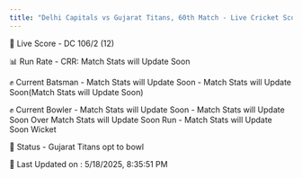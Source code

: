 ```yaml
---
title: "Delhi Capitals vs Gujarat Titans, 60th Match - Live Cricket Score"
---
```


🔴 Live Score - DC 106/2 (12)  

📊 Run Rate - CRR: Match Stats will Update Soon  

✊ Current Batsman - Match Stats will Update Soon - Match Stats will Update Soon(Match Stats will Update Soon)  

✊ Current Bowler - Match Stats will Update Soon - Match Stats will Update Soon Over Match Stats will Update Soon Run - Match Stats will Update Soon Wicket  

📑 Status - Gujarat Titans opt to bowl

📝 Last Updated on : 5/18/2025, 8:35:51 PM  



